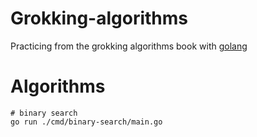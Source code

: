 # Grokking-algorithms

Practicing from the grokking algorithms book with [golang](https://go.dev)

# Algorithms

```shell
# binary search
go run ./cmd/binary-search/main.go
```